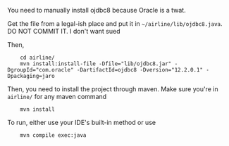 You need to manually install ojdbc8 because Oracle is a twat.

Get the file from a legal-ish place and put it in `~/airline/lib/ojdbc8.java`. DO NOT COMMIT IT. I don't want sued

Then, 
```
    cd airline/
    mvn install:install-file -Dfile="lib/ojdbc8.jar" -DgroupId="com.oracle" -DartifactId=ojdbc8 -Dversion="12.2.0.1" -Dpackaging=jaro
```

Then, you need to install the project through maven. Make sure you're in `airline/` for any maven command
```
    mvn install
```

To run, either use your IDE's built-in method or use 
```
    mvn compile exec:java
```